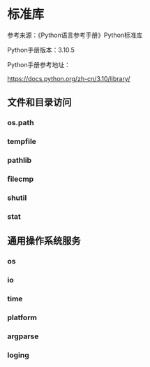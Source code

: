 # 标准库



参考来源：《Python语言参考手册》Python标准库

Python手册版本：3.10.5

Python手册参考地址：

[ ]()https://docs.python.org/zh-cn/3.10/library/





## 文件和目录访问

### os.path

### tempfile

### pathlib

### filecmp

### shutil

### stat



## 通用操作系统服务

### os

### io

### time

### platform

### argparse

### loging




